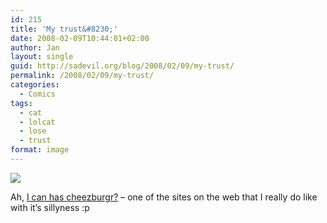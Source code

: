 ```yaml
---
id: 215
title: 'My trust&#8230;'
date: 2008-02-09T10:44:01+02:00
author: Jan
layout: single
guid: http://sadevil.org/blog/2008/02/09/my-trust/
permalink: /2008/02/09/my-trust/
categories:
  - Comics
tags:
  - cat
  - lolcat
  - lose
  - trust
format: image
---
```

<a href="http://icanhascheezburger.com/2008/02/08/funny-pictures-my-trust-u-loses-it/" target="_blank"><img src="https://i2.wp.com/kcore.org/wp-content/uploads/2008/02/funny_pictures_cat_bubble_bath_trust-sm.jpg?w=920&#038;ssl=1" data-recalc-dims="1" /></a>

Ah, <a href="http://icanhascheezburger.com/" target="_blank">I can has cheezburgr?</a> &#8211; one of the sites on the web that I really do like with it&#8217;s sillyness :p